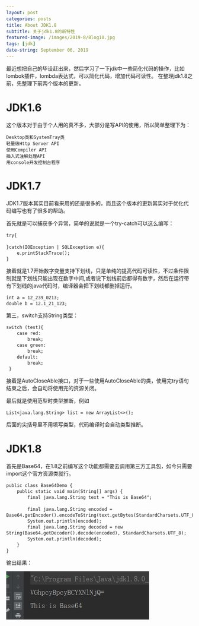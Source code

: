 ```yaml
---
layout: post
categories: posts
title: About JDK1.8
subtitle: 关于jdk1.8的新特性
featured-image: /images/2019-8/Blog10.jpg
tags: [jdk]
date-string: September 06, 2019
---
```

最近想把自己的毕设赶出来，然后学习了一下jdk中一些简化代码的操作，比如lombok插件，lombda表达式，可以简化代码，增加代码可读性。
在整理jdk1.8之前，先整理下前两个版本的更新。

# JDK1.6

这个版本对于由于个人用的真不多，大部分是写API的使用，所以简单整理下为：

    Desktop类和SystemTray类
    轻量级Http Server API
    使用Compiler API
    插入式注解处理API
    用console开发控制台程序

# JDK1.7

JDK1.7版本其实目前看来用的还是很多的，而且这个版本的更新其实对于优化代码编写也有了很多的帮助。

首先就是可以捕获多个异常，简单的说就是一个try-catch可以这么编写：

```
try{

}catch(IOException | SQLException e){
    e.printStackTrace();
}
```

接着就是1.7开始数字变量支持下划线，只是单纯的提高代码可读性，不过条件限制就是下划线只能出现在数字中间,或者说下划线前后都得有数字，然后在运行带有下划线的java代码时，编译器会把下划线都删掉运行。

    int a = 12_239_0213;
    double b = 12.1_21_123;


第三，switch支持String类型：

```
switch (test){
    case red:
        break;
    case green:
        break;
    default:
        break;
 }
```

接着是AutoCloseAble接口，对于一些使用AutoCloseAble的类，使用完try语句结束之后，会自动将使用完的资源关闭。

最后就是使用范型时类型推断，例如

```
List<java.lang.String> list = new ArrayList<>();
```

后面的尖括号里不用填写类型，代码编译时会自动类型推断。

# JDK1.8

首先是Base64，在1.8之前编写这个功能都需要去调用第三方工具包，如今只需要import这个官方资源类就行。

```
public class Base64Demo {
    public static void main(String[] args) {
        final java.lang.String text = "This is Base64";

        final java.lang.String encoded = Base64.getEncoder().encodeToString(text.getBytes(StandardCharsets.UTF_8));
        System.out.println(encoded);
        final java.lang.String decoded = new String(Base64.getDecoder().decode(encoded), StandardCharsets.UTF_8);
        System.out.println(decoded);
    }
}
```

输出结果：

![blog01](/images/2019-09-06/blog01.png)




<!-- Lambda表达式和函数式接口

接口的默认方法和静态方法

更好的类型推断

Optional

Streams

新的日期时间API

Nashorn JavaScript引擎

并行数组 -->